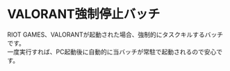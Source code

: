 # VALORANT強制停止バッチ

RIOT GAMES、VALORANTが起動された場合、強制的にタスクキルするバッチです。  
一度実行すれば、PC起動後に自動的に当バッチが常駐で起動されるので安心です。

